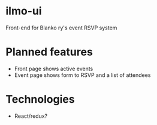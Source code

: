 # ilmo-ui
Front-end for Blanko ry's event RSVP system

# Planned features
- Front page shows active events
- Event page shows form to RSVP and a list of attendees

# Technologies
- React/redux?
